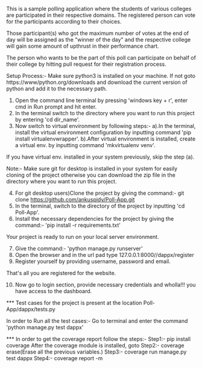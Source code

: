 

This is a sample polling application where the students of various colleges are participated 
in their respective domains.
The registered person can vote for the participants according to their choices.

Those participant(s) who got the maximum number of votes at the end of day will be assigned as 
the "winner of the day" and the respective college will gain some amount of upthrust in their
performance chart.

The person who wants to be the part of this poll can participate on behalf of their college by
hitting pull request for their registration process.


Setup Process:- 
Make sure python3 is installed on your machine. If not goto https://www/python.org/downloads and download the current version
of python and add it to the necessary path.

1. Open the command line terminal by pressing 'windows key + r', enter cmd in Run prompt and hit enter.
2. In the terminal switch to the directory where you want to run this project by entering 'cd dir_name'.
3. Now switch to virtual environment by following steps:-
      a).In the terminal, install the virtual environment configuration by inputting command 'pip install virtualenvwrapper'.
      b).After virtual environment is installed, create a virtual env. by inputting command 'mkvirtualenv venv'.
      
  If you have virtual env. installed in your system previously, skip the step (a).
  
Note:- Make sure git for desktop is installed in your system for easily cloning of the project otherwise you can download
   the zip file in the directory where you want to run this project.
  
4. For git desktop users)Clone the project by giving the command:- git clone https://github.com/ankuspidy/Poll-App.git
5. In the terminal, switch to the directory of the project by inputting 'cd Poll-App'. 
6. Install the necessary dependencies for the project by giving the command:- 'pip install -r requirements.txt'




Your project is ready to run on your local server environment.

7. Give the command:- 'python manage.py runserver'
8. Open the browser and in the url pad type 127.0.0.1:8000//dappx/register
9. Register yourself by providing username, password and email.

That's all you are registered for the website.

10. Now go to login section, provide necessary credentials and wholla!!! you have access to the dashboard.


***  Test cases for the project is present at the location Poll-App/dappx/tests.py 

In order to Run all the test cases:- Go to terminal and enter the command 'python manage.py test dappx' 


***  In order to get the coverage report follow the steps:-
            Step1:- pip install coverage
            After the coverage module is installed, goto
            Step2:- coverage erase(Erase all the previous variables.)
            Step3:- coverage run manage.py test dappx
            Step4:- coverage report -m
      
   
   
   
   
    
